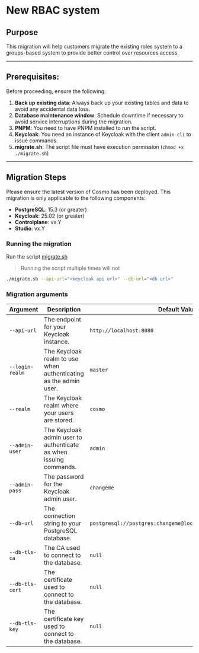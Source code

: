 # New RBAC system

## Purpose
This migration will help customers migrate the existing roles system to a groups-based system to provide better control over resources access.

---

## Prerequisites:
Before proceeding, ensure the following:

1. **Back up existing data**: Always back up your existing tables and data to avoid any accidental data loss.
2. **Database maintenance window**: Schedule downtime if necessary to avoid service interruptions during the migration.
3. **PNPM**: You need to have PNPM installed to run the script.
4. **Keycloak**: You need an instance of Keycloak with the client `admin-cli` to issue commands.
5. **migrate.sh**: The script file must have execution permission (`chmod +x ./migrate.sh`)

---

## Migration Steps

Please ensure the latest version of Cosmo has been deployed. This migration is only applicable to the following components:

- **PostgreSQL**: 15.3 (or greater)
- **Keycloak**: 25.02 (or greater)
- **Controlplane**: vx.Y
- **Studio**: vx.Y

### Running the migration

Run the script [migrate.sh](./migrate.sh)

> Running the script multiple times will not

```bash
./migrate.sh --api-url="<keycloak api url>" --db-url="<db url>"
```

### Migration arguments

| Argument        | Description                                                       | Default Value                                                |
|-----------------|-------------------------------------------------------------------|--------------------------------------------------------------|
| `--api-url`     | The endpoint for your Keycloak instance.                          | `http://localhost:8080`                                      |
| `--login-realm` | The Keycloak realm to use when authenticating as the admin user.  | `master`                                                     |
| `--realm`       | The Keycloak realm where your users are stored.                   | `cosmo`                                                      |
| `--admin-user`  | The Keycloak admin user to authenticate as when issuing commands. | `admin`                                                      |
| `--admin-pass`  | The password for the Keycloak admin user.                         | `changeme`                                                   |
| `--db-url`      | The connection string to your PostgreSQL database.                | `postgresql://postgres:changeme@localhost:5432/controlplane` |
| `--db-tls-ca`   | The CA used to connect to the database.                           | `null`                                                       |
| `--db-tls-cert` | The certificate used to connect to the database.                  | `null`                                                       |
| `--db-tls-key`  | The certificate key used to connect to the database.              | `null`                                                       |
